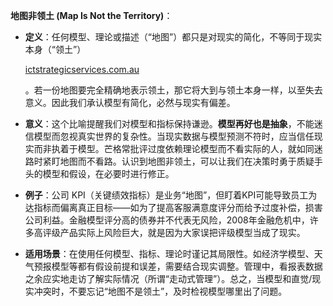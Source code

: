 **地图非领土 (Map Is Not the Territory)**：

- **定义**：任何模型、理论或描述（“地图”）都只是对现实的简化，不等同于现实本身（“领土”）​
    
    [ictstrategicservices.com.au](https://www.ictstrategicservices.com.au/2017/07/14/113-fantastic-thinking-tools-from-farnam-street/#:~:text=The%20map%20of%20reality%20is,this%20reality%20and%20act%20accordingly)
    
    。若一份地图要完全精确地表示领土，那它将大到与领土本身一样，以至失去意义。因此我们承认模型有简化，必然与现实有偏差。
- **意义**：这个比喻提醒我们对模型和指标保持谦逊。**模型再好也是抽象**，不能迷信模型而忽视真实世界的复杂性。当现实数据与模型预测不符时，应当信任现实而非执着于模型。芒格常批评过度依赖理论模型而不看实际的人，就如同迷路时紧盯地图而不看路。认识到地图非领土，可以让我们在决策时勇于质疑手头的模型和假设，在必要时进行修正。
- **例子**：公司 KPI（关键绩效指标）是业务“地图”，但盯着KPI可能导致员工为达指标而偏离真正目标——如为了提高客服满意度评分而给予过度补偿，损害公司利益。金融模型评分高的债券并不代表无风险，2008年金融危机中，许多高评级产品实际上风险巨大，就是因为大家误把评级模型当成了现实。
- **适用场景**：在使用任何模型、指标、理论时谨记其局限性。如经济学模型、天气预报模型等都有假设前提和误差，需要结合现实调整。管理中，看报表数据之余应实地走访了解实际情况（所谓“走动式管理”）。总之，当模型和直觉/现实冲突时，不要忘记“地图不是领土”，及时检视模型哪里出了问题。